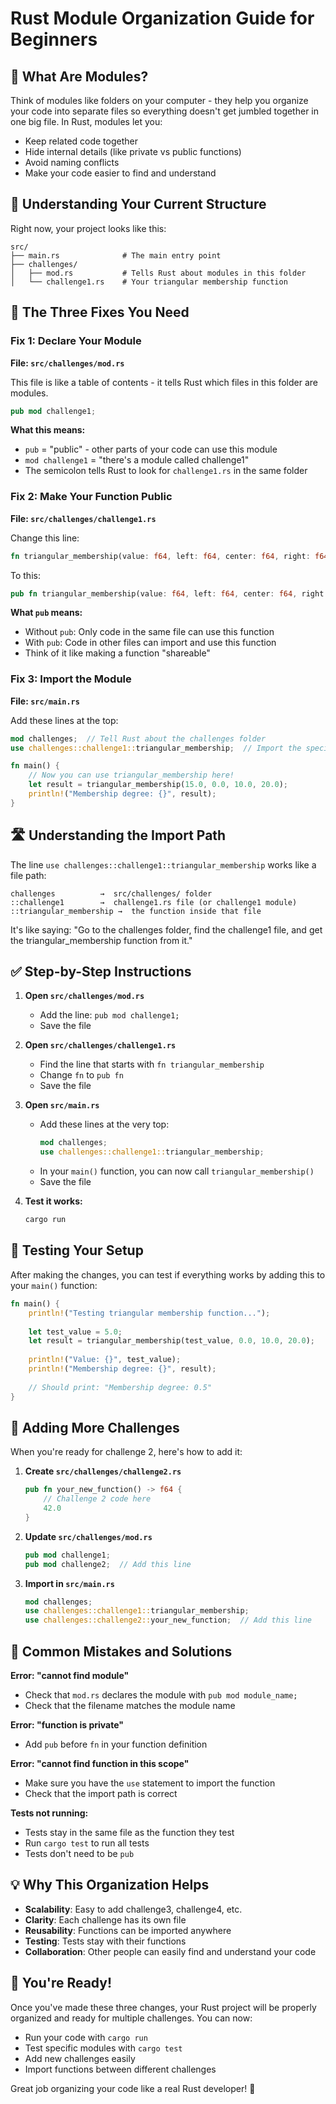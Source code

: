 # Rust Module Organization Guide for Beginners

## 🎯 What Are Modules?
Think of modules like folders on your computer - they help you organize your code into separate files so everything doesn't get jumbled together in one big file. In Rust, modules let you:

- Keep related code together
- Hide internal details (like private vs public functions)
- Avoid naming conflicts
- Make your code easier to find and understand

## 📁 Understanding Your Current Structure

Right now, your project looks like this:
```
src/
├── main.rs              # The main entry point
├── challenges/
│   ├── mod.rs           # Tells Rust about modules in this folder
│   └── challenge1.rs    # Your triangular membership function
```

## 🔧 The Three Fixes You Need

### Fix 1: Declare Your Module

**File: `src/challenges/mod.rs`**

This file is like a table of contents - it tells Rust which files in this folder are modules.

```rust
pub mod challenge1;
```

**What this means:**
- `pub` = "public" - other parts of your code can use this module
- `mod challenge1` = "there's a module called challenge1" 
- The semicolon tells Rust to look for `challenge1.rs` in the same folder

### Fix 2: Make Your Function Public

**File: `src/challenges/challenge1.rs`**

Change this line:
```rust
fn triangular_membership(value: f64, left: f64, center: f64, right: f64) -> f64 {
```

To this:
```rust
pub fn triangular_membership(value: f64, left: f64, center: f64, right: f64) -> f64 {
```

**What `pub` means:**
- Without `pub`: Only code in the same file can use this function
- With `pub`: Code in other files can import and use this function
- Think of it like making a function "shareable"

### Fix 3: Import the Module

**File: `src/main.rs`**

Add these lines at the top:
```rust
mod challenges;  // Tell Rust about the challenges folder
use challenges::challenge1::triangular_membership;  // Import the specific function

fn main() {
    // Now you can use triangular_membership here!
    let result = triangular_membership(15.0, 0.0, 10.0, 20.0);
    println!("Membership degree: {}", result);
}
```

## 🛣️ Understanding the Import Path

The line `use challenges::challenge1::triangular_membership` works like a file path:

```
challenges          →  src/challenges/ folder
::challenge1        →  challenge1.rs file (or challenge1 module)  
::triangular_membership →  the function inside that file
```

It's like saying: "Go to the challenges folder, find the challenge1 file, and get the triangular_membership function from it."

## ✅ Step-by-Step Instructions

1. **Open `src/challenges/mod.rs`**
   - Add the line: `pub mod challenge1;`
   - Save the file

2. **Open `src/challenges/challenge1.rs`**
   - Find the line that starts with `fn triangular_membership`
   - Change `fn` to `pub fn`
   - Save the file

3. **Open `src/main.rs`**
   - Add these lines at the very top:
     ```rust
     mod challenges;
     use challenges::challenge1::triangular_membership;
     ```
   - In your `main()` function, you can now call `triangular_membership()`
   - Save the file

4. **Test it works:**
   ```bash
   cargo run
   ```

## 🧪 Testing Your Setup

After making the changes, you can test if everything works by adding this to your `main()` function:

```rust
fn main() {
    println!("Testing triangular membership function...");
    
    let test_value = 5.0;
    let result = triangular_membership(test_value, 0.0, 10.0, 20.0);
    
    println!("Value: {}", test_value);
    println!("Membership degree: {}", result);
    
    // Should print: "Membership degree: 0.5"
}
```

## 🚀 Adding More Challenges

When you're ready for challenge 2, here's how to add it:

1. **Create `src/challenges/challenge2.rs`**
   ```rust
   pub fn your_new_function() -> f64 {
       // Challenge 2 code here
       42.0
   }
   ```

2. **Update `src/challenges/mod.rs`**
   ```rust
   pub mod challenge1;
   pub mod challenge2;  // Add this line
   ```

3. **Import in `src/main.rs`**
   ```rust
   mod challenges;
   use challenges::challenge1::triangular_membership;
   use challenges::challenge2::your_new_function;  // Add this line
   ```

## 🤔 Common Mistakes and Solutions

**Error: "cannot find module"**
- Check that `mod.rs` declares the module with `pub mod module_name;`
- Check that the filename matches the module name

**Error: "function is private"**  
- Add `pub` before `fn` in your function definition

**Error: "cannot find function in this scope"**
- Make sure you have the `use` statement to import the function
- Check that the import path is correct

**Tests not running:**
- Tests stay in the same file as the function they test
- Run `cargo test` to run all tests
- Tests don't need to be `pub`

## 💡 Why This Organization Helps

- **Scalability**: Easy to add challenge3, challenge4, etc.
- **Clarity**: Each challenge has its own file
- **Reusability**: Functions can be imported anywhere
- **Testing**: Tests stay with their functions
- **Collaboration**: Other people can easily find and understand your code

## 🎉 You're Ready!

Once you've made these three changes, your Rust project will be properly organized and ready for multiple challenges. You can now:
- Run your code with `cargo run`
- Test specific modules with `cargo test`
- Add new challenges easily
- Import functions between different challenges

Great job organizing your code like a real Rust developer! 🦀